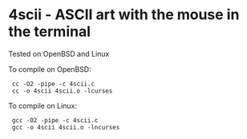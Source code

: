 # 4scii - ASCII art with the mouse in the terminal

Tested on OpenBSD and Linux

 To compile on OpenBSD:

```
 cc -O2 -pipe -c 4scii.c
 cc -o 4scii 4scii.o -lcurses
```

 To compile on Linux:

```
 gcc -O2 -pipe -c 4scii.c
 gcc -o 4scii 4scii.o -lncurses
```
